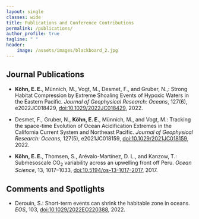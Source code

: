 ```yaml
---
layout: single
classes: wide
title: Publications and Conference Contributions
permalink: /publications/
author_profile: true
tagline: " "
header:
    image: /assets/images/blackboard_2.jpg
---
```


## Journal Publications

- **Köhn, E. E.**, Münnich, M., Vogt, M., Desmet, F., and Gruber, N.,: Strong Habitat Compression by Extreme Shoaling Events of Hypoxic Waters in the Eastern Pacific. *Journal of Geophysical Research: Oceans*, 127(6), e2022JC018429, [doi:10.1029/2022JC018429](https://doi.org/10.1029/2022JC018429), 2022.

- Desmet, F., Gruber, N., **Köhn, E. E.**, Münnich, M., and Vogt, M.: Tracking the space-time Evolution of Ocean Acidification Extremes in the California Current System and Northeast Pacific. *Journal of Geophysical Research: Oceans*, 127(5), e2021JC018159, [doi:10.1029/2021JC018159](https://doi.org/10.1029/2021JC018159), 2022.

- **Köhn, E. E.**, Thomsen, S., Arévalo-Martínez, D. L., and Kanzow, T.: Submesoscale CO<sub>2</sub> variability across an upwelling front off Peru. *Ocean Science*, 13, 1017–1033, [doi:10.5194/os-13-1017-2017](https://doi.org/10.5194/os-13-1017-2017), 2017.

## Comments and Spotlights

- Derouin, S.: Short-term events can shrink the habitable zone in oceans. *EOS*, 103, [doi:10.1029/2022EO220388](https://doi.org/10.1029/2022EO220388), 2022.

